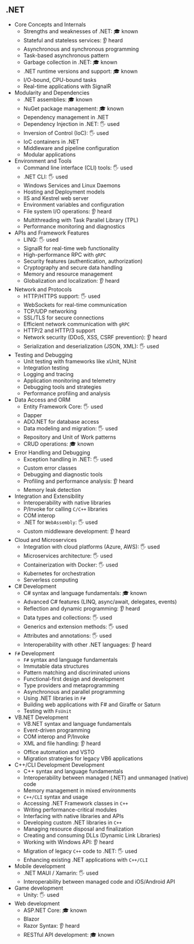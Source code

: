 ## .NET

- Core Concepts and Internals
  - Strengths and weaknesses of .NET: 🎓 known
  - Stateful and stateless services: 👂 heard
  - Asynchronous and synchronous programming
  - Task-based asynchronous pattern
  - Garbage collection in .NET: 🎓 known
  - .NET runtime versions and support: 🎓 known
  - I/O-bound, CPU-bound tasks
  - Real-time applications with SignalR
- Modularity and Dependencies
  - .NET assemblies: 🎓 known
  - NuGet package management: 🎓 known
  - Dependency management in .NET
  - Dependency Injection in .NET: 🖐️ used
  - Inversion of Control (IoC): 🖐️ used
  - IoC containers in .NET
  - Middleware and pipeline configuration
  - Modular applications
- Environment and Tools
  - Command line interface (CLI) tools: 🖐️ used
  - .NET CLI: 🖐️ used
  - Windows Services and Linux Daemons
  - Hosting and Deployment models
  - IIS and Kestrel web server
  - Environment variables and configuration
  - File system I/O operations: 👂 heard
  - Multithreading with Task Parallel Library (TPL)
  - Performance monitoring and diagnostics
- APIs and Framework Features
  - LINQ: 🖐️ used
  - SignalR for real-time web functionality
  - High-performance RPC with `gRPC`
  - Security features (authentication, authorization)
  - Cryptography and secure data handling
  - Memory and resource management
  - Globalization and localization: 👂 heard
- Network and Protocols
  - HTTP/HTTPS support: 🖐️ used
  - WebSockets for real-time communication
  - TCP/UDP networking
  - SSL/TLS for secure connections
  - Efficient network communication with `gRPC`
  - HTTP/2 and HTTP/3 support
  - Network security (DDoS, XSS, CSRF prevention): 👂 heard
  - Serialization and deserialization (JSON, XML): 🖐️ used
- Testing and Debugging
  - Unit testing with frameworks like xUnit, NUnit
  - Integration testing
  - Logging and tracing
  - Application monitoring and telemetry
  - Debugging tools and strategies
  - Performance profiling and analysis
- Data Access and ORM
  - Entity Framework Core: 🖐️ used
  - Dapper
  - ADO.NET for database access
  - Data modeling and migration: 🖐️ used
  - Repository and Unit of Work patterns
  - CRUD operations: 🎓 known
- Error Handling and Debugging
  - Exception handling in .NET: 🖐️ used
  - Custom error classes
  - Debugging and diagnostic tools
  - Profiling and performance analysis: 👂 heard
  - Memory leak detection
- Integration and Extensibility
  - Interoperability with native libraries
  - P/Invoke for calling `C/C++` libraries
  - COM interop
  - .NET for `WebAssembly`: 🖐️ used
  - Custom middleware development: 👂 heard
- Cloud and Microservices
  - Integration with cloud platforms (Azure, AWS): 🖐️ used
  - Microservices architecture: 🖐️ used
  - Containerization with Docker: 🖐️ used
  - Kubernetes for orchestration
  - Serverless computing
- C# Development
  - C# syntax and language fundamentals: 🎓 known
  - Advanced C# features (LINQ, async/await, delegates, events)
  - Reflection and dynamic programming: 👂 heard
  - Data types and collections: 🖐️ used
  - Generics and extension methods: 🖐️ used
  - Attributes and annotations: 🖐️ used
  - Interoperability with other .NET languages: 👂 heard
- `F#` Development
  - `F#` syntax and language fundamentals
  - Immutable data structures
  - Pattern matching and discriminated unions
  - Functional-first design and development
  - Type providers and metaprogramming
  - Asynchronous and parallel programming
  - Using .NET libraries in `F#`
  - Building web applications with F# and Giraffe or Saturn
  - Testing with `FsUnit`
- VB.NET Development
  - VB.NET syntax and language fundamentals
  - Event-driven programming
  - COM interop and P/Invoke
  - XML and file handling: 👂 heard
  - Office automation and VSTO
  - Migration strategies for legacy VB6 applications
- C++/CLI Development Development
  - C++ syntax and language fundamentals
  - Interoperability between managed (.NET) and unmanaged (native) code
  - Memory management in mixed environments
  - `C++/CLI` syntax and usage
  - Accessing .NET Framework classes in `C++`
  - Writing performance-critical modules
  - Interfacing with native libraries and APIs
  - Developing custom .NET libraries in `C++`
  - Managing resource disposal and finalization
  - Creating and consuming DLLs (Dynamic Link Libraries)
  - Working with Windows API: 👂 heard
  - Migration of legacy `C++` code to .NET: 🖐️ used
  - Enhancing existing .NET applications with `C++/CLI`
- Mobile development
  - .NET MAUI / Xamarin: 🖐️ used
  - Interoperability between managed code and iOS/Android API
- Game development
  - Unity: 🖐️ used
- Web development
  - ASP.NET Core: 🎓 known
  - Blazor
  - Razor Syntax: 👂 heard
  - RESTful API development: 🎓 known
